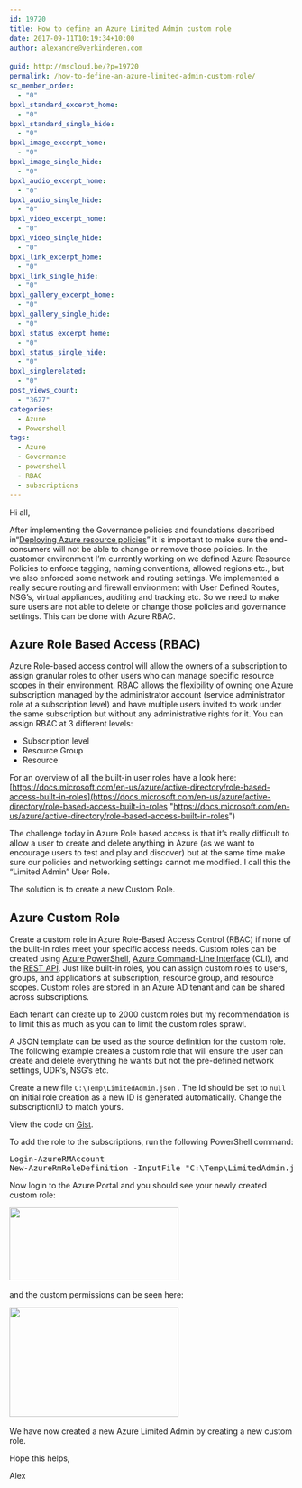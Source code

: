 ```yaml
---
id: 19720
title: How to define an Azure Limited Admin custom role
date: 2017-09-11T10:19:34+10:00
author: alexandre@verkinderen.com

guid: http://mscloud.be/?p=19720
permalink: /how-to-define-an-azure-limited-admin-custom-role/
sc_member_order:
  - "0"
bpxl_standard_excerpt_home:
  - "0"
bpxl_standard_single_hide:
  - "0"
bpxl_image_excerpt_home:
  - "0"
bpxl_image_single_hide:
  - "0"
bpxl_audio_excerpt_home:
  - "0"
bpxl_audio_single_hide:
  - "0"
bpxl_video_excerpt_home:
  - "0"
bpxl_video_single_hide:
  - "0"
bpxl_link_excerpt_home:
  - "0"
bpxl_link_single_hide:
  - "0"
bpxl_gallery_excerpt_home:
  - "0"
bpxl_gallery_single_hide:
  - "0"
bpxl_status_excerpt_home:
  - "0"
bpxl_status_single_hide:
  - "0"
bpxl_singlerelated:
  - "0"
post_views_count:
  - "3627"
categories:
  - Azure
  - Powershell
tags:
  - Azure
  - Governance
  - powershell
  - RBAC
  - subscriptions
---
```

Hi all,

After implementing the Governance policies and foundations described in“<a href="http://mscloud.be/deploying-azure-resource-policies/" target="_blank" rel="noopener">Deploying Azure resource policies</a>” it is important to make sure the end-consumers will not be able to change or remove those policies. In the customer environment I’m currently working on we defined Azure Resource Policies to enforce tagging, naming conventions, allowed regions etc., but we also enforced some network and routing settings. We implemented a really secure routing and firewall environment with User Defined Routes, NSG’s, virtual appliances, auditing and tracking etc. So we need to make sure users are not able to delete or change those policies and governance settings. This can be done with Azure RBAC.

## Azure Role Based Access (RBAC)

Azure Role-based access control will allow the owners of a subscription to assign granular roles to other users who can manage specific resource scopes in their environment. RBAC allows the flexibility of owning one Azure subscription managed by the administrator account (service administrator role at a subscription level) and have multiple users invited to work under the same subscription but without any administrative rights for it. You can assign RBAC at 3 different levels:

  * Subscription level
  * Resource Group
  * Resource

For an overview of all the built-in user roles have a look here: [https://docs.microsoft.com/en-us/azure/active-directory/role-based-access-built-in-roles](https://docs.microsoft.com/en-us/azure/active-directory/role-based-access-built-in-roles "https://docs.microsoft.com/en-us/azure/active-directory/role-based-access-built-in-roles")

The challenge today in Azure Role based access is that it’s really difficult to allow a user to create and delete anything in Azure (as we want to encourage users to test and play and discover) but at the same time make sure our policies and networking settings cannot me modified. I call this the &#8220;Limited Admin&#8221; User Role.

The solution is to create a new Custom Role.

## Azure Custom Role

Create a custom role in Azure Role-Based Access Control (RBAC) if none of the built-in roles meet your specific access needs. Custom roles can be created using [Azure PowerShell](https://docs.microsoft.com/en-us/azure/active-directory/role-based-access-control-manage-access-powershell), [Azure Command-Line Interface](https://docs.microsoft.com/en-us/azure/active-directory/role-based-access-control-manage-access-azure-cli) (CLI), and the [REST API](https://docs.microsoft.com/en-us/azure/active-directory/role-based-access-control-manage-access-rest). Just like built-in roles, you can assign custom roles to users, groups, and applications at subscription, resource group, and resource scopes. Custom roles are stored in an Azure AD tenant and can be shared across subscriptions.

Each tenant can create up to 2000 custom roles but my recommendation is to limit this as much as you can to limit the custom roles sprawl.

A JSON template can be used as the source definition for the custom role. The following example creates a custom role that will ensure the user can create and delete everything he wants but not the pre-defined network settings, UDR’s, NSG’s etc.

Create a new file `C:\Temp\LimitedAdmin.json` . The Id should be set to `null` on initial role creation as a new ID is generated automatically. Change the subscriptionID to match yours.

<div class="oembed-gist">
  <noscript>
    View the code on <a href="https://gist.github.com/averkinderen/af43d9e4c5d434356c8a0d3d99c3cdbd">Gist</a>.
  </noscript>
</div>

<p class="lf-text-block lf-block" data-lf-anchor-id="0d84286d56b8241b590d2d46b500c157:0">
  To add the role to the subscriptions, run the following PowerShell command:
</p>

<pre class="lang:ps decode:true ">Login-AzureRMAccount
New-AzureRmRoleDefinition -InputFile "C:\Temp\LimitedAdmin.json"</pre>

<p data-lf-anchor-id="0d84286d56b8241b590d2d46b500c157:0">
  Now login to the Azure Portal and you should see your newly created custom role:
</p>

<p data-lf-anchor-id="0d84286d56b8241b590d2d46b500c157:0">
  <img class="alignnone size-medium wp-image-19724" src="/wp-content/uploads/2017/09/limitedadmin-300x129.png" alt="" width="300" height="129" srcset="/wp-content/uploads/2017/09/limitedadmin-300x129.png 300w, /wp-content/uploads/2017/09/limitedadmin-768x331.png 768w, /wp-content/uploads/2017/09/limitedadmin.png 809w" sizes="(max-width: 300px) 100vw, 300px" />
</p>

<p data-lf-anchor-id="0d84286d56b8241b590d2d46b500c157:0">
  and the custom permissions can be seen here:
</p>

<p data-lf-anchor-id="0d84286d56b8241b590d2d46b500c157:0">
  <img class="alignnone size-medium wp-image-19725" src="/wp-content/uploads/2017/09/permissions-300x194.png" alt="" width="300" height="194" srcset="/wp-content/uploads/2017/09/permissions-300x194.png 300w, /wp-content/uploads/2017/09/permissions-768x497.png 768w, /wp-content/uploads/2017/09/permissions-1024x662.png 1024w, /wp-content/uploads/2017/09/permissions.png 1437w" sizes="(max-width: 300px) 100vw, 300px" />
</p>

<p data-lf-anchor-id="0d84286d56b8241b590d2d46b500c157:0">
  We have now created a new Azure Limited Admin by creating a new custom role.
</p>

<p data-lf-anchor-id="0d84286d56b8241b590d2d46b500c157:0">
  Hope this helps,
</p>

<p data-lf-anchor-id="0d84286d56b8241b590d2d46b500c157:0">
  Alex
</p>
